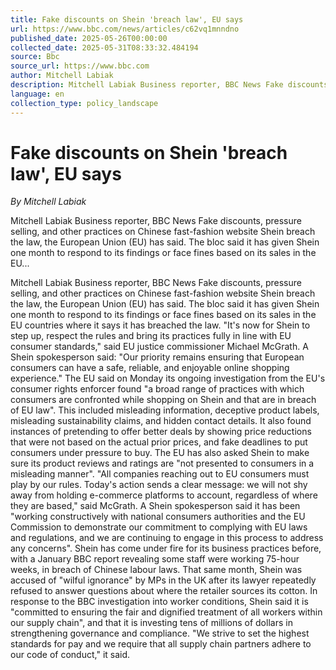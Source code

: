 ```yaml
---
title: Fake discounts on Shein 'breach law', EU says
url: https://www.bbc.com/news/articles/c62vq1mnndno
published_date: 2025-05-26T00:00:00
collected_date: 2025-05-31T08:33:32.484194
source: Bbc
source_url: https://www.bbc.com
author: Mitchell Labiak
description: Mitchell Labiak Business reporter, BBC News Fake discounts, pressure selling, and other practices on Chinese fast-fashion website Shein breach the law, the European Union (EU) has said. The bloc said it has given Shein one month to respond to its findings or face fines based on its sales in the EU...
language: en
collection_type: policy_landscape
---
```


# Fake discounts on Shein 'breach law', EU says

*By Mitchell Labiak*

Mitchell Labiak Business reporter, BBC News Fake discounts, pressure selling, and other practices on Chinese fast-fashion website Shein breach the law, the European Union (EU) has said. The bloc said it has given Shein one month to respond to its findings or face fines based on its sales in the EU...

Mitchell Labiak Business reporter, BBC News Fake discounts, pressure selling, and other practices on Chinese fast-fashion website Shein breach the law, the European Union (EU) has said. The bloc said it has given Shein one month to respond to its findings or face fines based on its sales in the EU countries where it says it has breached the law. "It's now for Shein to step up, respect the rules and bring its practices fully in line with EU consumer standards," said EU justice commissioner Michael McGrath. A Shein spokesperson said: "Our priority remains ensuring that European consumers can have a safe, reliable, and enjoyable online shopping experience." The EU said on Monday its ongoing investigation from the EU's consumer rights enforcer found "a broad range of practices with which consumers are confronted while shopping on Shein and that are in breach of EU law". This included misleading information, deceptive product labels, misleading sustainability claims, and hidden contact details. It also found instances of pretending to offer better deals by showing price reductions that were not based on the actual prior prices, and fake deadlines to put consumers under pressure to buy. The EU has also asked Shein to make sure its product reviews and ratings are "not presented to consumers in a misleading manner". "All companies reaching out to EU consumers must play by our rules. Today's action sends a clear message: we will not shy away from holding e-commerce platforms to account, regardless of where they are based," said McGrath. A Shein spokesperson said it has been "working constructively with national consumers authorities and the EU Commission to demonstrate our commitment to complying with EU laws and regulations, and we are continuing to engage in this process to address any concerns". Shein has come under fire for its business practices before, with a January BBC report revealing some staff were working 75-hour weeks, in breach of Chinese labour laws. That same month, Shein was accused of "wilful ignorance" by MPs in the UK after its lawyer repeatedly refused to answer questions about where the retailer sources its cotton. In response to the BBC investigation into worker conditions, Shein said it is "committed to ensuring the fair and dignified treatment of all workers within our supply chain", and that it is investing tens of millions of dollars in strengthening governance and compliance. "We strive to set the highest standards for pay and we require that all supply chain partners adhere to our code of conduct," it said.